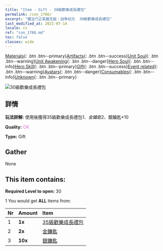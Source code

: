 ```yaml
---
title: "Item - Gift - 30級歡樂成長禮包"
permalink: /con_1766/
excerpt: "魔法门之英雄无敌：战争纪元  30級歡樂成長禮包"
last_modified_at: 2021-07-14
locale: cn
ref: "con_1766.md"
toc: false
classes: wide
---
```

 [Materials](/ItemsCN/){: .btn .btn--primary}[Artifacts](/ItemsCN/Artifacts/){: .btn .btn--success}[Unit Soul](/ItemsCN/UnitSoul/){: .btn .btn--warning}[Unit Awakening](/ItemsCN/UnitAwakening/){: .btn .btn--danger}[Hero Soul](/ItemsCN/HeroSoul/){: .btn .btn--info}[Hero Skill](/ItemsCN/HeroSkill/){: .btn .btn--primary}[Gift](/ItemsCN/Gift/){: .btn .btn--success}[Event related](/ItemsCN/Events/){: .btn .btn--warning}[Avatars](/ItemsCN/Avatars/){: .btn .btn--danger}[Consumables](/ItemsCN/Consumables/){: .btn .btn--info}[Unknown](/ItemsCN/Unknown/){: .btn .btn--primary}

 ![30級歡樂成長禮包](/images/t/i_907219.png)

## 詳情
 **玩法詳解:** 使用後獲得35級歡樂成長禮包*1、金鑰匙*2、銀鑰匙*10

 **Quality:** <span style="color: #DA70D6">OK</span>

 **Type:** Gift

## Gather

  None

## This item contains:

 **Required Level to open:** 30

 1 You would get **ALL** items  from:

  | Nr | Amount |     Item    |
  |:---|:-------|:------------|
  | 1 |  **1x** | [35級歡樂成長禮包](/cn/Items/con_1767/) |  | 
  | 2 |  **2x** | [金鑰匙](/cn/Items/con_783/) |  | 
  | 3 |  **10x** | [銀鑰匙](/cn/Items/con_693/) |  | 
